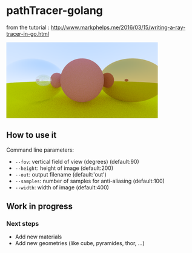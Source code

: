 # pathTracer-golang
from the tutorial : http://www.markphelps.me/2016/03/15/writing-a-ray-tracer-in-go.html

![Game](preview.png "ScreenShot")

## How to use it
Command line parameters: 
  - `--fov`: vertical field of view (degrees) (default:90)
  - `--height`: height of image (default:200)
  - `--out`: output filename  (default:'out')
  - `--samples`: number of samples for anti-aliasing (default:100)
  - `--width`: width of image (default:400)
  
  
## Work in progress

### Next steps
   - Add new materials
   - Add new geometries (like cube, pyramides, thor, ...)
  
